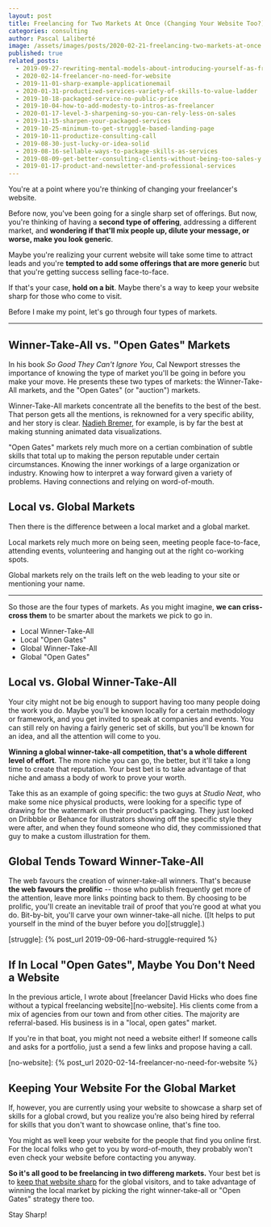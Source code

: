 ```yaml
---
layout: post
title: Freelancing for Two Markets At Once (Changing Your Website Too?)
categories: consulting
author: Pascal Laliberté
image: /assets/images/posts/2020-02-21-freelancing-two-markets-at-once.jpg
published: true
related_posts:
  - 2019-09-27-rewriting-mental-models-about-introducing-yourself-as-freelancer
  - 2020-02-14-freelancer-no-need-for-website
  - 2019-11-01-sharp-example-applicationemail
  - 2020-01-31-productized-services-variety-of-skills-to-value-ladder
  - 2019-10-18-packaged-service-no-public-price
  - 2019-10-04-how-to-add-modesty-to-intros-as-freelancer
  - 2020-01-17-level-3-sharpening-so-you-can-rely-less-on-sales
  - 2019-11-15-sharpen-your-packaged-services
  - 2019-10-25-minimum-to-get-struggle-based-landing-page
  - 2019-10-11-productize-consulting-call
  - 2019-08-30-just-lucky-or-idea-solid
  - 2019-08-16-sellable-ways-to-package-skills-as-services
  - 2019-08-09-get-better-consulting-clients-without-being-too-sales-y
  - 2019-01-17-product-and-newsletter-and-professional-services
---
```


You're at a point where you're thinking of changing your freelancer's website.

Before now, you've been going for a single sharp set of offerings. But now, you're thinking of having a **second type of offering**, addressing a different market, and **wondering if that'll mix people up, dilute your message, or worse, make you look generic**.

Maybe you're realizing your current website will take some time to attract leads and you're **tempted to add some offerings that are more generic** but that you're getting success selling face-to-face.

If that's your case, **hold on a bit**. Maybe there's a way to keep your website sharp for those who come to visit.

Before I make my point, let's go through four types of markets.

---

## Winner-Take-All vs. "Open Gates" Markets

In his book _So Good They Can't Ignore You_, Cal Newport stresses the importance of knowing the type of market you'll be going in before you make your move. He presents these two types of markets: the Winner-Take-All markets, and the "Open Gates" (or "auction") markets.

Winner-Take-All markets concentrate all the benefits to the best of the best. That person gets all the mentions, is reknowned for a very specific ability, and her story is clear. [Nadieh Bremer][nadieh], for example, is by far the best at making stunning animated data visualizations.

"Open Gates" markets rely much more on a certian combination of subtle skills that total up to making the person reputable under certain circumstances. Knowing the inner workings of a large organization or industry. Knowing how to interpret a way forward given a variety of problems. Having connections and relying on word-of-mouth.

[nadieh]: https://www.visualcinnamon.com

## Local vs. Global Markets

Then there is the difference between a local market and a global market.

Local markets rely much more on being seen, meeting people face-to-face, attending events, volunteering and hanging out at the right co-working spots.

Global markets rely on the trails left on the web leading to your site or mentioning your name.

---

So those are the four types of markets. As you might imagine, **we can criss-cross them** to be smarter about the markets we pick to go in.

* Local Winner-Take-All
* Local "Open Gates"
* Global Winner-Take-All
* Global "Open Gates"

## Local vs. Global Winner-Take-All

Your city might not be big enough to support having too many people doing the work you do. Maybe you'll be known locally for a certain methodology or framework, and you get invited to speak at companies and events. You can still rely on having a fairly generic set of skills, but you'll be known for an idea, and all the attention will come to you.

**Winning a global winner-take-all competition, that's a whole different level of effort**. The more niche you can go, the better, but it'll take a long time to create that reputation. Your best bet is to take advantage of that niche and amass a body of work to prove your worth.

Take this as an example of going specific: the two guys at _Studio Neat_, who make some nice physical products, were looking for a specific type of drawing for the watermark on their product's packaging. They just looked on Dribbble or Behance for illustrators showing off the specific style they were after, and when they found someone who did, they commissioned that guy to make a custom illustration for them.

## Global Tends Toward Winner-Take-All

The web favours the creation of winner-take-all winners. That's because **the web favours the prolific** -- those who publish frequently get more of the attention, leave more links pointing back to them. By choosing to be prolific, you'll create an inevitable trail of proof that you're good at what you do. Bit-by-bit, you'll carve your own winner-take-all niche. ([It helps to put yourself in the mind of the buyer before you do][struggle].)

[struggle]: {% post_url 2019-09-06-hard-struggle-required %}

## If In Local "Open Gates", Maybe You Don't Need a Website

In the previous article, I wrote about [freelancer David Hicks who does fine without a typical freelancing website][no-website]. His clients come from a mix of agencies from our town and from other cities. The majority are referral-based. His business is in a "local, open gates" market.

If you're in that boat, you might not need a website either! If someone calls and asks for a portfolio, just a send a few links and propose having a call.

[no-website]: {% post_url 2020-02-14-freelancer-no-need-for-website %}

## Keeping Your Website For the Global Market

If, however, you are currently using your website to showcase a sharp set of skills for a global crowd, but you realize you're also being hired by referral for skills that you don't want to showcase online, that's fine too.

You might as well keep your website for the people that find you online first. For the local folks who get to you by word-of-mouth, they probably won't even check your website before contacting you anyway.

**So it's all good to be freelancing in two differeng markets.** Your best bet is to [keep that website sharp](/stepitup) for the global visitors, and to take advantage of winning the local market by picking the right winner-take-all or "Open Gates" strategy there too.

Stay Sharp!
